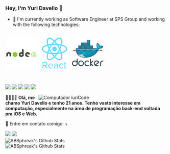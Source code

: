  ### Hey, I'm Yuri Davello 👋

- 🔭 I'm currently working as Software Engineer at SPS Group and working with the following technologies:
<div style="display: inline_block"><br>
       <img align="center"  height="100" src="https://github.com/devicons/devicon/blob/v2.14.0/icons/nodejs/nodejs-original-wordmark.svg" />
       <img align="center"  height="100" src="https://github.com/devicons/devicon/blob/master/icons/react/react-original-wordmark.svg" />
       <img align="center"  height="100" src="https://github.com/devicons/devicon/blob/master/icons/docker/docker-original-wordmark.svg" />
</div>
 <br>
 <br>
 <p>
  <img src="http://views.whatilearened.today/views/github/yuridavello/views.svg"/> 
  <img src="https://img.shields.io/badge/Front End-React-f55247"/>
    <img src="https://img.shields.io/badge/Back End-Node.js-f55247"/>
<a href="https://github.com/yuridavello/"><img src="https://img.shields.io/github/followers/yuridavello?color=%234CC61E&label=GitHub%20Followers%20%3A"/></a>
    <a href="https://github.com/yuridavello?tab=repositories"><img src="https://badges.frapsoft.com/os/v2/open-source.svg?v=103"/></a></p>

<img src="https://raw.githubusercontent.com/MicaelliMedeiros/micaellimedeiros/master/image/computer-illustration.png" min-width="400px" max-width="400px" width="400px" align="right" alt="Computador iuriCode">

<p align="left">
 👨🏻‍💻🍀 <strong>Olá, me chamo Yuri Davello e tenho 21 anos. Tenho vasto interesse em computação, especialmente na área de programação back-end voltada pra iOS e Web.</strong>
</p>

<p align="left">
  💌 Entre em contato comigo: ⤵️
</p>

<div> 
  <a href = "mailto:yuridavello@hotmail.com"><img src="https://img.shields.io/badge/-Gmail-%23333?style=for-the-badge&logo=gmail&logoColor=white" target="_blank"></a>
  <a href="https://www.linkedin.com/in/yuri-davello-308b19215/" target="_blank"><img src="https://img.shields.io/badge/-LinkedIn-%230077B5?style=for-the-badge&logo=linkedin&logoColor=white" target="_blank"></a> 
</div>

<div>
<img align="center" src="https://github-readme-stats.vercel.app/api?username=yuridavello&include_all_commits=true&count_private=true&show_icons=true&line_height=20&title_color=7A7ADB&icon_color=2234AE&text_color=D3D3D3&bg_color=0,000000,130F40" alt="ABSphreak's Github Stats">
 <br>
 <img height="180em" src="https://github-readme-stats.vercel.app/api/top-langs/?username=yuridavello&langs_count=10&layout=compact&line_height=20&title_color=7A7ADB&icon_color=2234AE&text_color=D3D3D3&bg_color=0,000000,130F40" alt="ABSphreak's Github Stats"/>
</div>

